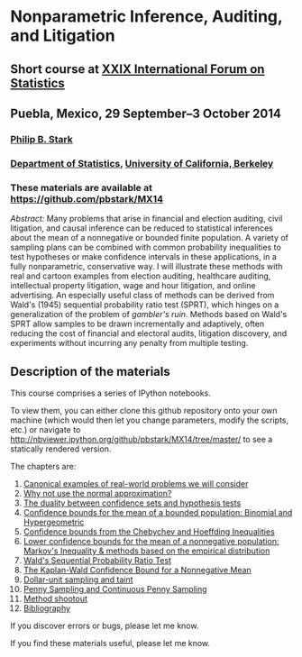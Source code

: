 # Nonparametric Inference, Auditing, and Litigation
## Short course at [XXIX International Forum on Statistics](http://www.upaep.mx/micrositios/29foroestadistica/)
## Puebla, Mexico, 29 September&ndash;3 October 2014
### [Philip B. Stark](www.stat.berkeley.edu/~stark)
### [Department of Statistics](statistics.berkeley.edu), [University of California, Berkeley](www.berkeley.edu)

### These materials are available at https://github.com/pbstark/MX14

*Abstract:* Many problems that arise in financial and election auditing,
civil litigation,
and causal inference can be reduced to statistical inferences about
the mean of a nonnegative or bounded finite population.
A variety of sampling plans can be combined with common probability
inequalities to test hypotheses or make confidence intervals in these applications,
in a fully nonparametric, conservative way.
I will illustrate these methods with real and cartoon examples from election auditing,
healthcare auditing, intellectual property litigation, wage and hour litigation,
and online advertising.
An especially useful class of methods can be derived from Wald's (1945)
sequential probability ratio test (SPRT), which hinges on a generalization of the
problem of _gambler's ruin_.
Methods based on Wald's SPRT allow samples to be drawn incrementally and adaptively,
often reducing the cost of financial and electoral audits, litigation discovery,
and experiments without incurring any penalty from multiple testing.

## Description of the materials

This course comprises a series of IPython notebooks.

To view them, you can either clone this github repository onto your own machine
(which would then let you change parameters,
modify the scripts, etc.) or navigate to
http://nbviewer.ipython.org/github/pbstark/MX14/tree/master/ to see a statically rendered version.

The chapters are:

1. [Canonical examples of real-world problems we will consider](canonical.ipynb)
1. [Why not use the normal approximation?](normApprox.ipynb)
1. [The duality between confidence sets and hypothesis tests](duality.ipynb)
1. [Confidence bounds for the mean of a bounded population: Binomial and Hypergeometric](binom.ipynb)
1. [Confidence bounds from the Chebychev and Hoeffding Inequalities](hoeffding.ipynb)
1. [Lower confidence bounds for the mean of a nonnegative population: Markov's Inequality & methods based on the empirical distribution](markov.ipynb)
1. [Wald's Sequential Probability Ratio Test](sprt.ipynb)
1. [The Kaplan-Wald Confidence Bound for a Nonnegative Mean](kaplanWald.ipynb)
1. [Dollar-unit sampling and taint](dus.ipynb)
1. [Penny Sampling and Continuous Penny Sampling](pennySampling.ipynb)
1. [Method shootout](shootout.ipynb)
1. [Bibliography](bib.ipynb)

If you discover errors or bugs, please let me know.

If you find these materials useful, please let me know.